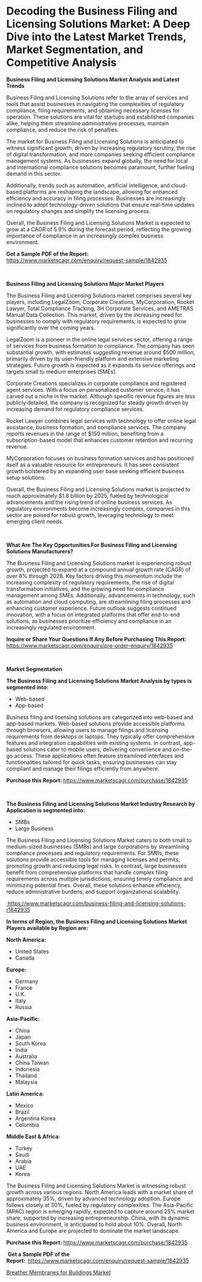 <p><h1>Decoding the Business Filing and Licensing Solutions Market: A Deep Dive into the Latest Market Trends, Market Segmentation, and Competitive Analysis</h1></p><p><strong>Business Filing and Licensing Solutions Market Analysis and Latest Trends</strong></p>
<p><p>Business Filing and Licensing Solutions refer to the array of services and tools that assist businesses in navigating the complexities of regulatory compliance, filing requirements, and obtaining necessary licenses for operation. These solutions are vital for startups and established companies alike, helping them streamline administrative processes, maintain compliance, and reduce the risk of penalties.</p><p>The market for Business Filing and Licensing Solutions is anticipated to witness significant growth, driven by increasing regulatory scrutiny, the rise of digital transformation, and more companies seeking efficient compliance management systems. As businesses expand globally, the need for local and international compliance solutions becomes paramount, further fueling demand in this sector.</p><p>Additionally, trends such as automation, artificial intelligence, and cloud-based platforms are reshaping the landscape, allowing for enhanced efficiency and accuracy in filing processes. Businesses are increasingly inclined to adopt technology-driven solutions that ensure real-time updates on regulatory changes and simplify the licensing process. </p><p>Overall, the Business Filing and Licensing Solutions Market is expected to grow at a CAGR of 5.9% during the forecast period, reflecting the growing importance of compliance in an increasingly complex business environment.</p></p>
<p><strong>Get a Sample PDF of the Report:&nbsp;</strong> <a href="https://www.marketscagr.com/enquiry/request-sample/1842935?utm_campaign=2799&utm_medium=2&utm_source=Github&utm_content=ia&utm_term=26032025&utm_id=business-filing-and-licensing-solutions">https://www.marketscagr.com/enquiry/request-sample/1842935</a></p>
<p>&nbsp;</p>
<p><strong>Business Filing and Licensing Solutions Major Market Players</strong></p>
<p><p>The Business Filing and Licensing Solutions market comprises several key players, including LegalZoom, Corporate Creations, MyCorporation, Rocket Lawyer, Total Compliance Tracking, 3H Corporate Services, and AMETRAS Manual Data Collection. This market, driven by the increasing need for businesses to comply with regulatory requirements, is expected to grow significantly over the coming years.</p><p>LegalZoom is a pioneer in the online legal services sector, offering a range of services from business formation to compliance. The company has seen substantial growth, with estimates suggesting revenue around $500 million, primarily driven by its user-friendly platform and extensive marketing strategies. Future growth is expected as it expands its service offerings and targets small to medium enterprises (SMEs).</p><p>Corporate Creations specializes in corporate compliance and registered agent services. With a focus on personalized customer service, it has carved out a niche in the market. Although specific revenue figures are less publicly detailed, the company is recognized for steady growth driven by increasing demand for regulatory compliance services.</p><p>Rocket Lawyer combines legal services with technology to offer online legal assistance, business formation, and compliance services. The company reports revenues in the range of $150 million, benefiting from a subscription-based model that enhances customer retention and recurring revenue.</p><p>MyCorporation focuses on business formation services and has positioned itself as a valuable resource for entrepreneurs. It has seen consistent growth bolstered by an expanding user base seeking efficient business setup solutions.</p><p>Overall, the Business Filing and Licensing Solutions market is projected to reach approximately $1.8 billion by 2025, fueled by technological advancements and the rising trend of online business services. As regulatory environments become increasingly complex, companies in this sector are poised for robust growth, leveraging technology to meet emerging client needs.</p></p>
<p>&nbsp;</p>
<p><strong>What Are The Key Opportunities For Business Filing and Licensing Solutions Manufacturers?</strong></p>
<p><p>The Business Filing and Licensing Solutions market is experiencing robust growth, projected to expand at a compound annual growth rate (CAGR) of over 8% through 2028. Key factors driving this momentum include the increasing complexity of regulatory requirements, the rise of digital transformation initiatives, and the growing need for compliance management among SMEs. Additionally, advancements in technology, such as automation and cloud computing, are streamlining filing processes and enhancing customer experience. Future outlook suggests continued innovation, with a focus on integrated platforms that offer end-to-end solutions, as businesses prioritize efficiency and compliance in an increasingly regulated environment.</p></p>
<p><strong>Inquire or Share Your Questions If Any Before Purchasing This Report:</strong> <a href="https://www.marketscagr.com/enquiry/pre-order-enquiry/1842935?utm_campaign=2799&utm_medium=2&utm_source=Github&utm_content=ia&utm_term=26032025&utm_id=business-filing-and-licensing-solutions">https://www.marketscagr.com/enquiry/pre-order-enquiry/1842935</a></p>
<p>&nbsp;</p>
<p><strong>Market Segmentation</strong></p>
<p><strong>The Business Filing and Licensing Solutions Market Analysis by types is segmented into:</strong></p>
<p><ul><li>Web-based</li><li>App-based</li></ul></p>
<p><p>Business filing and licensing solutions are categorized into web-based and app-based markets. Web-based solutions provide accessible platforms through browsers, allowing users to manage filings and licensing requirements from desktops or laptops. They typically offer comprehensive features and integration capabilities with existing systems. In contrast, app-based solutions cater to mobile users, delivering convenience and on-the-go access. These applications often feature streamlined interfaces and functionalities tailored for quick tasks, ensuring businesses can stay compliant and manage their filings efficiently from anywhere.</p></p>
<p><strong>Purchase this Report:&nbsp;</strong><a href="https://www.marketscagr.com/purchase/1842935?utm_campaign=2799&utm_medium=2&utm_source=Github&utm_content=ia&utm_term=26032025&utm_id=business-filing-and-licensing-solutions">https://www.marketscagr.com/purchase/1842935</a></p>
<p>&nbsp;</p>
<p><strong>The Business Filing and Licensing Solutions Market Industry Research by Application is segmented into:</strong></p>
<p><ul><li>SMBs</li><li>Large Business</li></ul></p>
<p><p>The Business Filing and Licensing Solutions Market caters to both small to medium-sized businesses (SMBs) and large corporations by streamlining compliance processes and regulatory requirements. For SMBs, these solutions provide accessible tools for managing licenses and permits, promoting growth and reducing legal risks. In contrast, large businesses benefit from comprehensive platforms that handle complex filing requirements across multiple jurisdictions, ensuring timely compliance and minimizing potential fines. Overall, these solutions enhance efficiency, reduce administrative burdens, and support organizational scalability.</p></p>
<p><a href="https://www.marketscagr.com/business-filing-and-licensing-solutions-r1842935?utm_campaign=2799&utm_medium=2&utm_source=Github&utm_content=ia&utm_term=26032025&utm_id=business-filing-and-licensing-solutions">&nbsp;https://www.marketscagr.com/business-filing-and-licensing-solutions-r1842935</a></p>
<p><strong>In terms of Region, the Business Filing and Licensing Solutions Market Players available by Region are:</strong></p>
<p>
    <p> <strong> North America: </strong>
        <ul>
            <li>United States</li>
            <li>Canada</li>
        </ul>
        </p> 
    <p> <strong> Europe: </strong>
        <ul>
            <li>Germany</li>
            <li>France</li>
            <li>U.K.</li>
            <li>Italy</li>
            <li>Russia</li>
        </ul>
        </p> 
    <p> <strong> Asia-Pacific: </strong>
        <ul>
            <li>China</li>
            <li>Japan</li>
            <li>South Korea</li>
            <li>India</li>
            <li>Australia</li>
            <li>China Taiwan</li>
            <li>Indonesia</li>
            <li>Thailand</li>
            <li>Malaysia</li>
        </ul>
        </p> 
    <p> <strong> Latin America: </strong>
        <ul>
            <li>Mexico</li>
            <li>Brazil</li>
            <li>Argentina Korea</li>
            <li>Colombia</li>
        </ul>
        </p> 
    <p> <strong> Middle East & Africa: </strong>
        <ul>
            <li>Turkey</li>
            <li>Saudi</li>
            <li>Arabia</li>
            <li>UAE</li>
            <li>Korea</li>
        </ul>
    </p>
    </p>
<p><p>The Business Filing and Licensing Solutions Market is witnessing robust growth across various regions. North America leads with a market share of approximately 35%, driven by advanced technology adoption. Europe follows closely at 30%, fueled by regulatory complexities. The Asia-Pacific (APAC) region is emerging rapidly, expected to capture around 25% market share, supported by increasing entrepreneurship. China, with its dynamic business environment, is anticipated to hold about 10%. Overall, North America and Europe are projected to dominate the market landscape.</p></p>
<p><strong>Purchase this Report: </strong><a href="https://www.marketscagr.com/purchase/1842935?utm_campaign=2799&utm_medium=2&utm_source=Github&utm_content=ia&utm_term=26032025&utm_id=business-filing-and-licensing-solutions">https://www.marketscagr.com/purchase/1842935</a></p>
<p>&nbsp;<strong>Get a Sample PDF of the Report:&nbsp;&nbsp;</strong><a href="https://www.marketscagr.com/enquiry/request-sample/1842935?utm_campaign=2799&utm_medium=2&utm_source=Github&utm_content=ia&utm_term=26032025&utm_id=business-filing-and-licensing-solutions">https://www.marketscagr.com/enquiry/request-sample/1842935</a></p>
<p><strong></strong></p>
<p><p><a href="https://github.com/benhaeneye/Market-Research-Report-List-1/blob/main/breather-membranes-for-buildings-market.md?utm_campaign=2799&utm_medium=2&utm_source=Github&utm_content=ia&utm_term=26032025&utm_id=business-filing-and-licensing-solutions">Breather Membranes for Buildings Market</a></p></p>